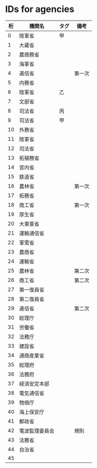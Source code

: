 # IDs for agencies

|桁|機関名|タグ|備考|
|--|--|--|--|
|0|陸軍省|甲||
|1|大蔵省|||
|2|農商務省|||
|3|海軍省|||
|4|逓信省||第一次|
|5|内務省|||
|6|陸軍省|乙||
|7|文部省|||
|8|司法省|丙||
|9|司法省|甲||
|10|外務省|||
|11|陸軍省|||
|12|司法省|||
|13|拓殖務省|||
|14|宮内省|||
|15|鉄道省|||
|16|農林省||第一次|
|17|拓務省|||
|18|商工省||第一次|
|19|厚生省|||
|20|大東亜省|||
|21|運輸通信省|||
|22|軍需省|||
|23|農商省|||
|24|運輸省|||
|25|農林省||第二次|
|26|商工省||第二次|
|27|第一復員省|||
|28|第二復員省|||
|29|逓信省||第二次|
|30|総理庁|||
|31|労働省|||
|32|法務庁|||
|33|建設省|||
|34|通商産業省|||
|35|総理府|||
|36|法務府|||
|37|経済安定本部|||
|38|電気通信省|||
|39|物価庁|||
|40|海上保安庁|||
|41|郵政省|||
|42|電波監理委員会||規則|
|43|法務省|||
|44|自治省|||
|45||||
